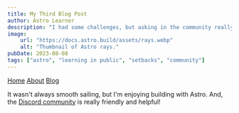 ```yaml
---
title: My Third Blog Post
author: Astro Learner
description: "I had some challenges, but asking in the community really helped!"
image:
    url: "https://docs.astro.build/assets/rays.webp"
    alt: "Thumbnail of Astro rays."
pubDate: 2023-08-08
tags: ["astro", "learning in public", "setbacks", "community"]
---
```


<a href="/">Home</a>
<a href="/about/">About</a>
<a href="/blog/">Blog</a>

It wasn't always smooth sailing, but I'm enjoying building with Astro. And, the [Discord community](https://astro.build/chat) is really friendly and helpful!
